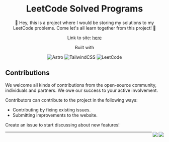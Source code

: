 <h1 align="center"> LeetCode Solved Programs </h1>
<p align="center"> 🥸 Hey, this is a project where I would be storing my solutions to my LeetCode problems. Come let's all learn together from this project! 🍻 </p>

<div align="center"> 

Link to site: [here](https://vkleetcodesolutions.netlify.app/) 

Built with 

</div>

<div align="center">

![Astro](https://img.shields.io/badge/-Astro-000000?style=for-the-badge&logo=astro) ![TailwindCSS](https://img.shields.io/badge/tailwind%20css-000000.svg?style=for-the-badge&logo=tailwind-css&logoColor=38b2ac) ![LeetCode](https://img.shields.io/badge/LeetCode-000000?style=for-the-badge&logo=LeetCode&logoColor=#d16c06)

</div>

## Contributions
We welcome all kinds of contributions from the open-source community, individuals and partners. We owe our success to your active involvement.

Contributors can contribute to the project in the following ways:

- Contributing by fixing existing issues.
- Submitting improvements to the website.

Create an issue to start discussing about new features!

<img align="right" src="https://badges.frapsoft.com/os/v1/open-source.svg?v=103"> <img align="right" src="https://hits.dwyl.com/jsvigneshkanna/leetcode_solved_programs.svg?style=flat-square" > 
<hr>
